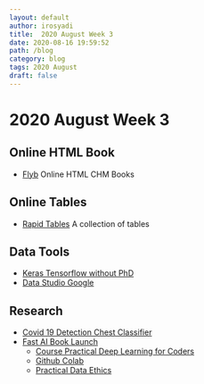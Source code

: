 ```yaml
---
layout: default
author: irosyadi
title:  2020 August Week 3
date: 2020-08-16 19:59:52
path: /blog
category: blog
tags: 2020 August
draft: false
---
```


# 2020 August Week 3

## Online HTML Book
- [Flyb](https://flylib.com/) Online HTML CHM Books

## Online Tables
- [Rapid Tables](https://www.rapidtables.com/) A collection of tables

## Data Tools
- [Keras Tensorflow without PhD](https://codelabs.developers.google.com/codelabs/cloud-tensorflow-mnist/#0)
- [Data Studio Google](https://datastudio.google.com/navigation/reporting)

## Research
- [Covid 19 Detection Chest Classifier](https://ml-showcase.paperspace.com/projects/covid-19-chest-ct-classifier?utm_campaign=newsletter-20aug20-gradient&utm_content=082020a&utm_medium=email&utm_source=customerio)
- [Fast AI Book Launch](https://www.fast.ai/2020/08/21/fastai2-launch/)
    - [Course Practical Deep Learning for Coders](https://course.fast.ai/) 
    - [Github Colab](https://github.com/fastai/fastbook)
    - [Practical Data Ethics](https://ethics.fast.ai/)